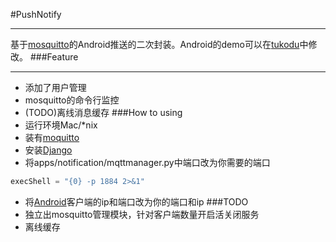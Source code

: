 #PushNotify
***
基于[mosquitto](http://mosquitto.org/)的Android推送的二次封装。Android的demo可以在[tukodu](https://github.com/tokudu/AndroidPushNotificationsDemo)中修改。
###Feature
***
* 添加了用户管理
* mosquitto的命令行监控
* (TODO)离线消息缓存
###How to using
* 运行环境Mac/*nix
* 装有[moquitto](http://mosquitto.org/)
* 安装[Django](https://www.djangoproject.com/)
* 将apps/notification/mqttmanager.py中端口改为你需要的端口
```python
execShell = "{0} -p 1884 2>&1"
```
* 将[Android](https://github.com/tokudu/AndroidPushNotificationsDemo)客户端的ip和端口改为你的端口和ip
###TODO
* 独立出mosquitto管理模块，针对客户端数量开启活关闭服务
* 离线缓存